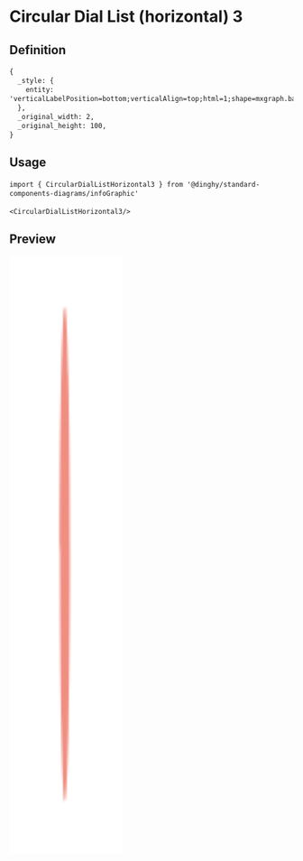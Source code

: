 # Circular Dial List (horizontal) 3

## Definition

```
{
  _style: { 
    entity: 'verticalLabelPosition=bottom;verticalAlign=top;html=1;shape=mxgraph.basic.donut;dx=10;strokeColor=none;fillColor=#F08E81;fontSize=12;fontColor=#AE4132;align=center;fontStyle=1;',
  },
  _original_width: 2,
  _original_height: 100,
}
```

## Usage

```
import { CircularDialListHorizontal3 } from '@dinghy/standard-components-diagrams/infoGraphic'

<CircularDialListHorizontal3/>
```

## Preview

<img src="./circular-dial-list-horizontal-3.png" width="200"/>
